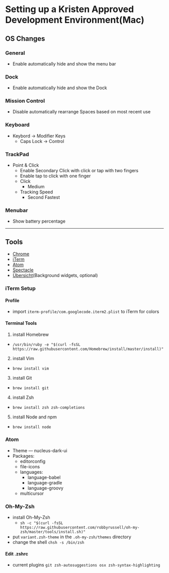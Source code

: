 # Setting up a Kristen Approved Development Environment(Mac)

## OS Changes
### General
- Enable automatically hide and show the menu bar

### Dock
- Enable automatically hide and show the Dock

### Mission Control
- Disable automatically rearrange Spaces based on most recent use

### Keyboard
- Keybord -> Modifier Keys
  - Caps Lock -> Control

### TrackPad
- Point & Click
  - Enable Secondary Click with click or tap with two fingers
  - Enable tap to click with one finger
  - Click
    - Medium
  - Tracking Speed
    - Second Fastest

### Menubar
- Show battery percentage
___

## Tools
- [Chrome](www.google.com/chrome)
- [iTerm](https://www.iterm2.com/downloads.html)
- [Atom](https://atom.io/)
- [Spectacle](https://www.spectacleapp.com/)
- [Übersicht](http://tracesof.net/uebersicht-widgets/)(Background widgets, optional)

### iTerm Setup
#### Profile
- import `iterm-profile/com.googlecode.iterm2.plist` to iTerm for colors

#### Terminal Tools
1. install Homebrew  
  - `
  /usr/bin/ruby -e "$(curl -fsSL https://raw.githubusercontent.com/Homebrew/install/master/install)"
`
2. install Vim
  - `brew install vim`
3. install Git
  - `brew install git`
4. install Zsh
  - `brew install zsh zsh-completions`
5. install Node and npm
  - `brew install node`

### Atom
- Theme — nucleus-dark-ui
- Packages:
  - editorconfig
  - file-icons
  - languages:
    - language-babel
    - language-gradle
    - language-groovy
  - multicursor

### Oh-My-Zsh
- install Oh-My-Zsh
  - `sh -c "$(curl -fsSL https://raw.githubusercontent.com/robbyrussell/oh-my-zsh/master/tools/install.sh)"`  
- put  `variant.zsh-theme` in the `.oh-my-zsh/themes` directory
- change the shell `chsh -s /bin/zsh`

#### Edit .zshrc
- current plugins `git zsh-autosuggestions osx zsh-syntax-highlighting`
